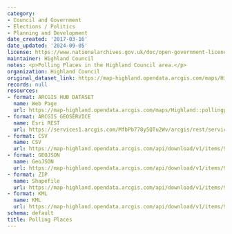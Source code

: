 ```yaml
---
category:
- Council and Government
- Elections / Politics
- Planning and Development
date_created: '2017-03-16'
date_updated: '2024-09-05'
license: https://www.nationalarchives.gov.uk/doc/open-government-licence/version/3/
maintainer: Highland Council
notes: <p>Polling Places in the Highland Council area.</p>
organization: Highland Council
original_dataset_link: https://map-highland.opendata.arcgis.com/maps/Highland::pollingplaces
records: null
resources:
- format: ARCGIS HUB DATASET
  name: Web Page
  url: https://map-highland.opendata.arcgis.com/maps/Highland::pollingplaces
- format: ARCGIS GEOSERVICE
  name: Esri REST
  url: https://services1.arcgis.com/MfbPb778y5QTu2Wv/arcgis/rest/services/PollingPlaces/FeatureServer/0
- format: CSV
  name: CSV
  url: https://map-highland.opendata.arcgis.com/api/download/v1/items/90b9f56554f24d628d12329e0eebcb58/csv?layers=0
- format: GEOJSON
  name: GeoJSON
  url: https://map-highland.opendata.arcgis.com/api/download/v1/items/90b9f56554f24d628d12329e0eebcb58/geojson?layers=0
- format: ZIP
  name: Shapefile
  url: https://map-highland.opendata.arcgis.com/api/download/v1/items/90b9f56554f24d628d12329e0eebcb58/shapefile?layers=0
- format: KML
  name: KML
  url: https://map-highland.opendata.arcgis.com/api/download/v1/items/90b9f56554f24d628d12329e0eebcb58/kml?layers=0
schema: default
title: Polling Places
---
```

